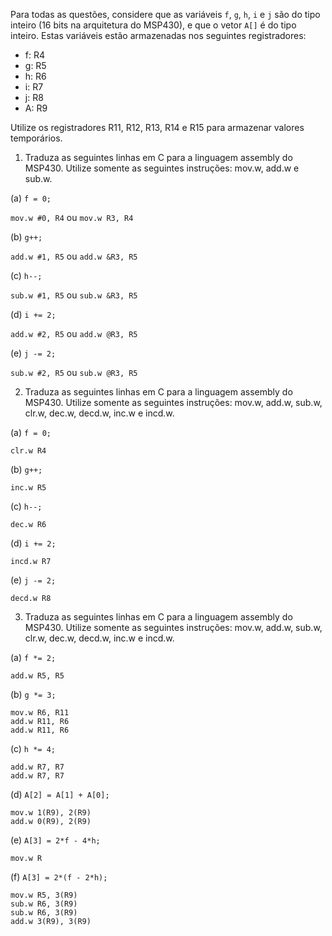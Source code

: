 Para todas as questões, considere que as variáveis `f`, `g`, `h`, `i` e `j` são do tipo inteiro (16 bits na arquitetura do MSP430), e que o vetor `A[]` é do tipo inteiro. Estas variáveis estão armazenadas nos seguintes registradores:

- f: R4
- g: R5
- h: R6
- i: R7
- j: R8
- A: R9

Utilize os registradores R11, R12, R13, R14 e R15 para armazenar valores temporários.

1. Traduza as seguintes linhas em C para a linguagem assembly do MSP430. Utilize somente as seguintes instruções: mov.w, add.w e sub.w.

(a) `f = 0;`

`mov.w #0, R4` ou `mov.w R3, R4`

(b) `g++;`

`add.w #1, R5` ou `add.w &R3, R5`

(c) `h--;`

`sub.w #1, R5` ou `sub.w &R3, R5`

(d) `i += 2;`

`add.w #2, R5` ou `add.w @R3, R5`

(e) `j -= 2;`

`sub.w #2, R5` ou `sub.w @R3, R5`

2. Traduza as seguintes linhas em C para a linguagem assembly do MSP430. Utilize somente as seguintes instruções: mov.w, add.w, sub.w, clr.w, dec.w, decd.w, inc.w e incd.w.

(a) `f = 0;`

`clr.w R4`

(b) `g++;`

`inc.w R5`

(c) `h--;`

`dec.w R6`

(d) `i += 2;`

`incd.w R7`

(e) `j -= 2;`

`decd.w R8`

3. Traduza as seguintes linhas em C para a linguagem assembly do MSP430. Utilize somente as seguintes instruções: mov.w, add.w, sub.w, clr.w, dec.w, decd.w, inc.w e incd.w.

(a) `f *= 2;`

`add.w R5, R5`

(b) `g *= 3;`

```
mov.w R6, R11
add.w R11, R6
add.w R11, R6

```

(c) `h *= 4;`

```
add.w R7, R7
add.w R7, R7
```

(d) `A[2] = A[1] + A[0];`

```
mov.w 1(R9), 2(R9)
add.w 0(R9), 2(R9)
```


(e) `A[3] = 2*f - 4*h;`
```
mov.w R
```

(f) `A[3] = 2*(f - 2*h);`

```
mov.w R5, 3(R9)
sub.w R6, 3(R9)
sub.w R6, 3(R9)
add.w 3(R9), 3(R9)
```
